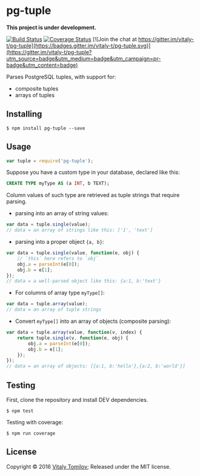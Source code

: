 pg-tuple
========

**This project is under development.**

[![Build Status](https://travis-ci.org/vitaly-t/pg-tuple.svg?branch=master)](https://travis-ci.org/vitaly-t/pg-tuple)
[![Coverage Status](https://coveralls.io/repos/github/vitaly-t/pg-tuple/badge.svg?branch=master)](https://coveralls.io/github/vitaly-t/pg-tuple?branch=master)
[![Join the chat at https://gitter.im/vitaly-t/pg-tuple](https://badges.gitter.im/vitaly-t/pg-tuple.svg)](https://gitter.im/vitaly-t/pg-tuple?utm_source=badge&utm_medium=badge&utm_campaign=pr-badge&utm_content=badge)

Parses PostgreSQL tuples, with support for:

* composite tuples
* arrays of tuples

## Installing

```
$ npm install pg-tuple --save
```

## Usage

```js
var tuple = require('pg-tuple');
```

Suppose you have a custom type in your database, declared like this:

```sql
CREATE TYPE myType AS (a INT, b TEXT);
```

Column values of such type are retrieved as tuple strings that require parsing.

* parsing into an array of string values:

```js
var data = tuple.single(value);
// data = an array of strings like this: ['1', 'text'] 
```

* parsing into a proper object `{a, b}`:

```js
var data = tuple.single(value, function(e, obj) {
    // `this` here refers to `obj`
    obj.a = parseInt(e[0]);
    obj.b = e[1];
});
// data = a well-parsed object like this: {a:1, b:'text'}
```

* For columns of array type `myType[]`:   

```js
var data = tuple.array(value);
// data = an array of tuple strings
```

* Convert `myType[]` into an array of objects (composite parsing):

```js
var data = tuple.array(value, function(v, index) {
    return tuple.single(v, function(e, obj) {
        obj.a = parseInt(e[0]);
        obj.b = e[1];
    });
});
// data = an array of objects: [{a:1, b:'hello'},{a:2, b:'world'}]
```

## Testing

First, clone the repository and install DEV dependencies.

```
$ npm test
```

Testing with coverage:
```
$ npm run coverage
```

## License

Copyright © 2016 [Vitaly Tomilov](https://github.com/vitaly-t);
Released under the MIT license.

